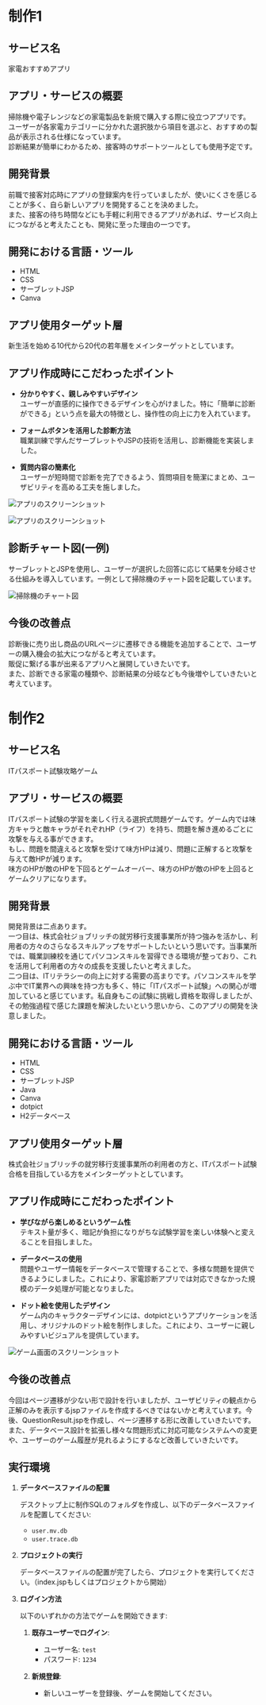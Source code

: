 # 制作1

## サービス名
家電おすすめアプリ

## アプリ・サービスの概要
掃除機や電子レンジなどの家電製品を新規で購入する際に役立つアプリです。  
ユーザーが各家電カテゴリーに分かれた選択肢から項目を選ぶと、おすすめの製品が表示される仕様になっています。  
診断結果が簡単にわかるため、接客時のサポートツールとしても使用予定です。

## 開発背景
前職で接客対応時にアプリの登録案内を行っていましたが、使いにくさを感じることが多く、自ら新しいアプリを開発することを決めました。  
また、接客の待ち時間などにも手軽に利用できるアプリがあれば、サービス向上につながると考えたことも、開発に至った理由の一つです。

## 開発における言語・ツール
- HTML
- CSS
- サーブレットJSP
- Canva

## アプリ使用ターゲット層
新生活を始める10代から20代の若年層をメインターゲットとしています。

## アプリ作成時にこだわったポイント
- **分かりやすく、親しみやすいデザイン**  
  ユーザーが直感的に操作できるデザインを心がけました。特に「簡単に診断ができる」という点を最大の特徴とし、操作性の向上に力を入れています。

- **フォームボタンを活用した診断方法**  
  職業訓練で学んだサーブレットやJSPの技術を活用し、診断機能を実装しました。

- **質問内容の簡素化**  
  ユーザーが短時間で診断を完了できるよう、質問項目を簡潔にまとめ、ユーザビリティを高める工夫を施しました。

![アプリのスクリーンショット](/images/github1.png)

![アプリのスクリーンショット](/images/github2.png)

## 診断チャート図(一例)
サーブレットとJSPを使用し、ユーザーが選択した回答に応じて結果を分岐させる仕組みを導入しています。一例として掃除機のチャート図を記載しています。

![掃除機のチャート図](/images/shindanchart.png)

## 今後の改善点
診断後に売り出し商品のURLページに遷移できる機能を追加することで、ユーザーの購入機会の拡大につながると考えています。  
販促に繋げる事が出来るアプリへと展開していきたいです。  
また、診断できる家電の種類や、診断結果の分岐なども今後増やしていきたいと考えています。

# 制作2

## サービス名
ITパスポート試験攻略ゲーム

## アプリ・サービスの概要
ITパスポート試験の学習を楽しく行える選択式問題ゲームです。ゲーム内では味方キャラと敵キャラがそれぞれHP（ライフ）を持ち、問題を解き進めるごとに攻撃を与える事ができます。    
もし、問題を間違えると攻撃を受けて味方HPは減り、問題に正解すると攻撃を与えて敵HPが減ります。  
味方のHPが敵のHPを下回るとゲームオーバー、味方のHPが敵のHPを上回るとゲームクリアになります。

## 開発背景
開発背景は二点あります。  
一つ目は、株式会社ジョブリッチの就労移行支援事業所が持つ強みを活かし、利用者の方々のさらなるスキルアップをサポートしたいという思いです。当事業所では、職業訓練校を通じてパソコンスキルを習得できる環境が整っており、これを活用して利用者の方々の成長を支援したいと考えました。  
二つ目は、ITリテラシーの向上に対する需要の高まりです。パソコンスキルを学ぶ中でIT業界への興味を持つ方も多く、特に「ITパスポート試験」への関心が増加していると感じています。私自身もこの試験に挑戦し資格を取得しましたが、その勉強過程で感じた課題を解決したいという思いから、このアプリの開発を決意しました。

## 開発における言語・ツール
- HTML
- CSS
- サーブレットJSP
- Java
- Canva
- dotpict
- H2データベース

## アプリ使用ターゲット層
株式会社ジョブリッチの就労移行支援事業所の利用者の方と、ITパスポート試験合格を目指している方をメインターゲットとしています。

## アプリ作成時にこだわったポイント
- **学びながら楽しめるというゲーム性**  
  テキスト量が多く、暗記が負担になりがちな試験学習を楽しい体験へと変えることを目指しました。

- **データベースの使用**  
  問題やユーザー情報をデータベースで管理することで、多様な問題を提供できるようにしました。これにより、家電診断アプリでは対応できなかった規模のデータ処理が可能となりました。

- **ドット絵を使用したデザイン**  
  ゲーム内のキャラクターデザインには、dotpictというアプリケーションを活用し、オリジナルのドット絵を制作しました。これにより、ユーザーに親しみやすいビジュアルを提供しています。

![ゲーム画面のスクリーンショット](/images/github3.png)

## 今後の改善点
今回はページ遷移が少ない形で設計を行いましたが、ユーザビリティの観点から正解のみを表示するjspファイルを作成するべきではないかと考えています。今後、QuestionResult.jspを作成し、ページ遷移する形に改善していきたいです。  
また、データベース設計を拡張し様々な問題形式に対応可能なシステムへの変更や、ユーザーのゲーム履歴が見れるようにするなど改善していきたいです。

## 実行環境

1. **データベースファイルの配置**

   デスクトップ上に制作SQLのフォルダを作成し、以下のデータベースファイルを配置してください:
   - `user.mv.db`
   - `user.trace.db`

2. **プロジェクトの実行**

   データベースファイルの配置が完了したら、プロジェクトを実行してください。（index.jspもしくはプロジェクトから開始）

3. **ログイン方法**

   以下のいずれかの方法でゲームを開始できます:
   
   1. **既存ユーザーでログイン**:
      - ユーザー名: `test`
      - パスワード: `1234`
   
   2. **新規登録**:
      - 新しいユーザーを登録後、ゲームを開始してください。
